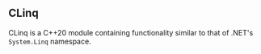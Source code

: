 ## CLinq

CLinq is a C++20 module containing functionality similar to that of .NET's `System.Linq` namespace. 